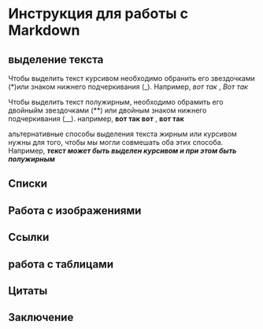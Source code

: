 # Инструкция для работы с Markdown

## выделение текста

Чтобы выделить текст курсивом необходимо обранить его звездочками (*)или знаком нижнего подчеркивания (_).  Например, *вот так* , _Вот так_

Чтобы выделить текст полужирным, необходимо обрамить его двойныйм звездочками (**) или двойным знаком нижнего подчеркивания (__). например, **вот так вот** , __вот так__

альтернативные способы выделения текста жирным или курсивом нужны для того, чтобы мы могли совмешать оба этих способа. Например,  _**текст может быть выделен курсивом и при этом быть полужирным**_

## Списки

##  Работа с изображениями

## Ссылки

## работа с таблицами

## Цитаты


## Заключение
